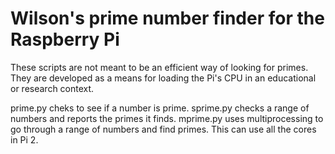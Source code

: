 # Wilson's prime number finder for the Raspberry Pi
These scripts are not meant to be an efficient way of looking for primes. They are developed as a means for loading the Pi's CPU in an educational or research context.

prime.py cheks to see if a number is prime.
sprime.py checks a range of numbers and reports the primes it finds.
mprime.py uses multiprocessing to go through a range of numbers and find primes. This can use all the cores in Pi 2. 

